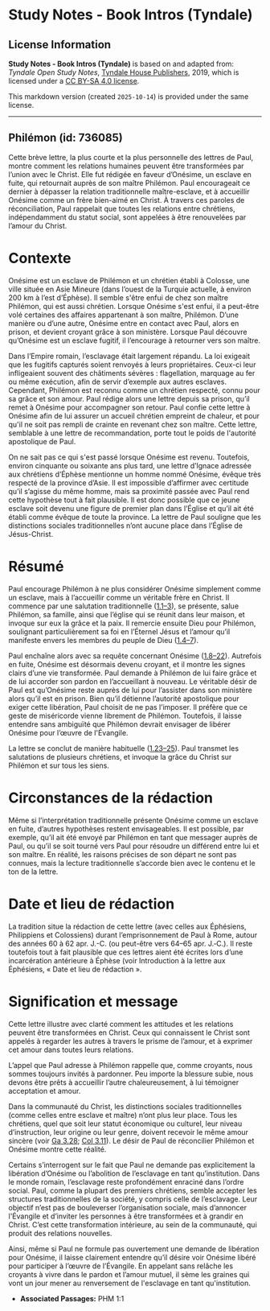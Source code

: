 # Study Notes - Book Intros (Tyndale)

## License Information

**Study Notes - Book Intros (Tyndale)** is based on and adapted from: _Tyndale Open Study Notes_, [Tyndale House Publishers](https://tyndaleopenresources.com/), 2019, which is licensed under a [CC BY-SA 4.0 license](https://creativecommons.org/licenses/by-sa/4.0/legalcode.en).

This markdown version (created `2025-10-14`) is provided under the same license.



--------------------------------

## Philémon (id: 736085)

Cette brève lettre, la plus courte et la plus personnelle des lettres de Paul, montre comment les relations humaines peuvent être transformées par l’union avec le Christ. Elle fut rédigée en faveur d’Onésime, un esclave en fuite, qui retournait auprès de son maître Philémon. Paul encourageait ce dernier à dépasser la relation traditionnelle maître\-esclave, et à accueillir Onésime comme un frère bien\-aimé en Christ. À travers ces paroles de réconciliation, Paul rappelait que toutes les relations entre chrétiens, indépendamment du statut social, sont appelées à être renouvelées par l’amour du Christ.

Contexte
========

Onésime est un esclave de Philémon et un chrétien établi à Colosse, une ville située en Asie Mineure (dans l’ouest de la Turquie actuelle, à environ 200 km à l’est d’Éphèse). Il semble s'être enfui de chez son maître Philémon, qui est aussi chrétien. Lorsque Onésime s'est enfui, il a peut\-être volé certaines des affaires appartenant à son maître, Philémon. D’une manière ou d’une autre, Onésime entre en contact avec Paul, alors en prison, et devient croyant grâce à son ministère. Lorsque Paul découvre qu’Onésime est un esclave fugitif, il l’encourage à retourner vers son maître.

Dans l’Empire romain, l’esclavage était largement répandu. La loi exigeait que les fugitifs capturés soient renvoyés à leurs propriétaires. Ceux\-ci leur infligeaient souvent des châtiments sévères : flagellation, marquage au fer ou même exécution, afin de servir d’exemple aux autres esclaves. Cependant, Philémon est reconnu comme un chrétien respecté, connu pour sa grâce et son amour. Paul rédige alors une lettre depuis sa prison, qu’il remet à Onésime pour accompagner son retour. Paul confie cette lettre à Onésime afin de lui assurer un accueil chrétien empreint de chaleur, et pour qu'il ne soit pas rempli de crainte en revenant chez son maître. Cette lettre, semblable à une lettre de recommandation, porte tout le poids de l'autorité apostolique de Paul.

On ne sait pas ce qui s'est passé lorsque Onésime est revenu. Toutefois, environ cinquante ou soixante ans plus tard, une lettre d’Ignace adressée aux chrétiens d’Éphèse mentionne un homme nommé Onésime, évêque très respecté de la province d’Asie. Il est impossible d’affirmer avec certitude qu’il s’agisse du même homme, mais sa proximité passée avec Paul rend cette hypothèse tout à fait plausible. Il est donc possible que ce jeune esclave soit devenu une figure de premier plan dans l’Église et qu’il ait été établi comme évêque de toute la province. La lettre de Paul souligne que les distinctions sociales traditionnelles n’ont aucune place dans l’Église de Jésus\-Christ.

Résumé
======

Paul encourage Philémon à ne plus considérer Onésime simplement comme un esclave, mais à l’accueillir comme un véritable frère en Christ. Il commence par une salutation traditionnelle ([1\.1–3](https://ref.ly/Phlm1:1-Phlm1:3)), se présente, salue Philémon, sa famille, ainsi que l’église qui se réunit dans leur maison, et invoque sur eux la grâce et la paix. Il remercie ensuite Dieu pour Philémon, soulignant particulièrement sa foi en l’Éternel Jésus et l’amour qu’il manifeste envers les membres du peuple de Dieu ([1\.4–7](https://ref.ly/Phlm1:4-Phlm1:7)).

Paul enchaîne alors avec sa requête concernant Onésime ([1\.8–22](https://ref.ly/Phlm1:8-Phlm1:22)). Autrefois en fuite, Onésime est désormais devenu croyant, et il montre les signes clairs d’une vie transformée. Paul demande à Philémon de lui faire grâce et de lui accorder son pardon en l’accueillant à nouveau. Le véritable désir de Paul est qu’Onésime reste auprès de lui pour l’assister dans son ministère alors qu’il est en prison. Bien qu’il détienne l’autorité apostolique pour exiger cette libération, Paul choisit de ne pas l’imposer. Il préfère que ce geste de miséricorde vienne librement de Philémon. Toutefois, il laisse entendre sans ambiguïté que Philémon devrait envisager de libérer Onésime pour l’œuvre de l'Évangile.

La lettre se conclut de manière habituelle ([1\.23–25](https://ref.ly/Phlm1:23-Phlm1:25)). Paul transmet les salutations de plusieurs chrétiens, et invoque la grâce du Christ sur Philémon et sur tous les siens.

Circonstances de la rédaction
=============================

Même si l’interprétation traditionnelle présente Onésime comme un esclave en fuite, d’autres hypothèses restent envisageables. Il est possible, par exemple, qu’il ait été envoyé par Philémon en tant que messager auprès de Paul, ou qu’il se soit tourné vers Paul pour résoudre un différend entre lui et son maître. En réalité, les raisons précises de son départ ne sont pas connues, mais la lecture traditionnelle s’accorde bien avec le contenu et le ton de la lettre.

Date et lieu de rédaction
=========================

La tradition situe la rédaction de cette lettre (avec celles aux Éphésiens, Philippiens et Colossiens) durant l’emprisonnement de Paul à Rome, autour des années 60 à 62 apr. J.\-C. (ou peut\-être vers 64–65 apr. J.‑C.). Il reste toutefois tout à fait plausible que ces lettres aient été écrites lors d’une incarcération antérieure à Éphèse (voir Introduction à la lettre aux Éphésiens, « Date et lieu de rédaction ».

Signification et message
========================

Cette lettre illustre avec clarté comment les attitudes et les relations peuvent être transformées en Christ. Ceux qui connaissent le Christ sont appelés à regarder les autres à travers le prisme de l’amour, et à exprimer cet amour dans toutes leurs relations.

L’appel que Paul adresse à Philémon rappelle que, comme croyants, nous sommes toujours invités à pardonner. Peu importe la blessure subie, nous devons être prêts à accueillir l’autre chaleureusement, à lui témoigner acceptation et amour.

Dans la communauté du Christ, les distinctions sociales traditionnelles (comme celles entre esclave et maître) n’ont plus leur place. Tous les chrétiens, quel que soit leur statut économique ou culturel, leur niveau d’instruction, leur origine ou leur genre, doivent recevoir le même amour sincère (voir [Ga 3\.28](https://ref.ly/Gal3:28); [Col 3\.11](https://ref.ly/Col3:11)). Le désir de Paul de réconcilier Philémon et Onésime montre cette réalité.

Certains s’interrogent sur le fait que Paul ne demande pas explicitement la libération d’Onésime ou l’abolition de l’esclavage en tant qu’institution. Dans le monde romain, l’esclavage reste profondément enraciné dans l’ordre social. Paul, comme la plupart des premiers chrétiens, semble accepter les structures traditionnelles de la société, y compris celle de l’esclavage. Leur objectif n’est pas de bouleverser l’organisation sociale, mais d’annoncer l'Évangile et d’inviter les personnes à être transformées et à grandir en Christ. C’est cette transformation intérieure, au sein de la communauté, qui produit des relations nouvelles.

Ainsi, même si Paul ne formule pas ouvertement une demande de libération pour Onésime, il laisse clairement entendre qu’il désire voir Onésime libéré pour participer à l’œuvre de l’Évangile. En appelant sans relâche les croyants à vivre dans le pardon et l’amour mutuel, il sème les graines qui vont un jour mener au renversement de l'esclavage en tant qu'institution.

* **Associated Passages:** PHM 1:1


